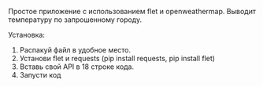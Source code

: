Простое приложение с использованием flet и openweathermap. Выводит температуру по запрошенному городу.  

Установка:
1. Распакуй файл в удобное место.
2. Установи flet и requests (pip install requests, pip install flet)
3. Вставь свой API в 18 строке кода.
4. Запусти код
